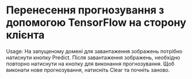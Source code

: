 # Перенесення прогнозування з допомогою TensorFlow на сторону клієнта
Usage: На запущеному домені для завантаження зображень потрібно натиснути кнопку Predict. Після завантаження зображень, необхідно повторно натиснути на кнопку для виконання прогнозування. Щоб виконати нове прогнозування, натисніть Clear та почніть заново.
